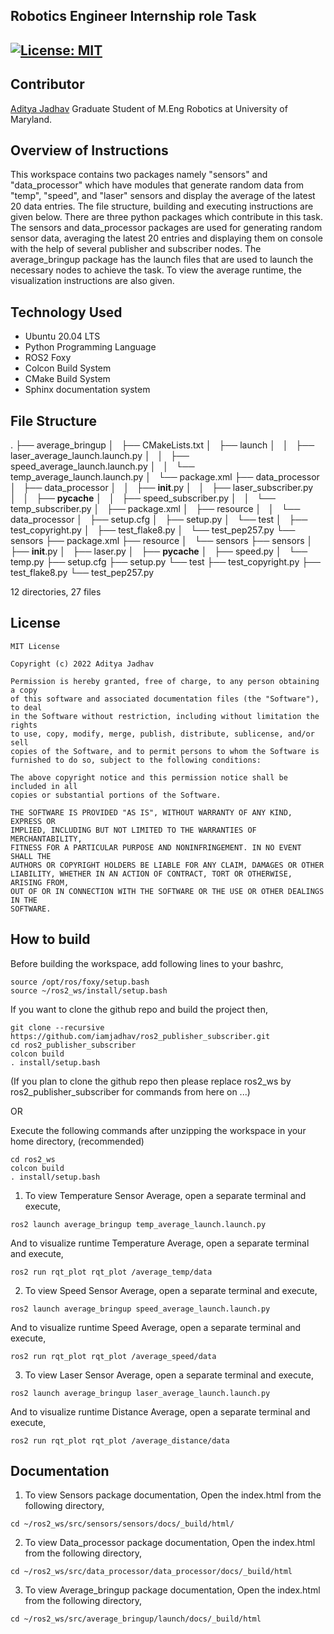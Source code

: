 ## Robotics Engineer Internship role Task
[![License: MIT](https://img.shields.io/badge/License-MIT-green.svg)](https://opensource.org/licenses/MIT)
---

## Contributor

[Aditya Jadhav](https://github.com/iamjadhav)
Graduate Student of M.Eng Robotics at University of Maryland.

## Overview of Instructions

This workspace contains two packages namely "sensors" and "data_processor" which have modules that generate random data from "temp", "speed", and "laser" sensors and display the average of the latest 20 
data entries. The file structure, building and executing instructions are given below. There are three python packages which contribute in this task. The sensors and data_processor packages are used for generating random sensor data, averaging the latest 20 entries and displaying them on console with the help of several publisher and subscriber nodes. The average_bringup package has the launch files that 
are used to launch the necessary nodes to achieve the task. To view the average runtime, the visualization instructions are also given.

## Technology Used

* Ubuntu 20.04 LTS
* Python Programming Language
* ROS2 Foxy
* Colcon Build System
* CMake Build System
* Sphinx documentation system

## File Structure

.
├── average_bringup
│   ├── CMakeLists.txt
│   ├── launch
│   │   ├── laser_average_launch.launch.py
│   │   ├── speed_average_launch.launch.py
│   │   └── temp_average_launch.launch.py
│   └── package.xml
├── data_processor
│   ├── data_processor
│   │   ├── __init__.py
│   │   ├── laser_subscriber.py
│   │   ├── __pycache__
│   │   ├── speed_subscriber.py
│   │   └── temp_subscriber.py
│   ├── package.xml
│   ├── resource
│   │   └── data_processor
│   ├── setup.cfg
│   ├── setup.py
│   └── test
│       ├── test_copyright.py
│       ├── test_flake8.py
│       └── test_pep257.py
└── sensors
    ├── package.xml
    ├── resource
    │   └── sensors
    ├── sensors
    │   ├── __init__.py
    │   ├── laser.py
    │   ├── __pycache__
    │   ├── speed.py
    │   └── temp.py
    ├── setup.cfg
    ├── setup.py
    └── test
        ├── test_copyright.py
        ├── test_flake8.py
        └── test_pep257.py

12 directories, 27 files


## License 

```
MIT License

Copyright (c) 2022 Aditya Jadhav

Permission is hereby granted, free of charge, to any person obtaining a copy
of this software and associated documentation files (the "Software"), to deal
in the Software without restriction, including without limitation the rights
to use, copy, modify, merge, publish, distribute, sublicense, and/or sell
copies of the Software, and to permit persons to whom the Software is
furnished to do so, subject to the following conditions:

The above copyright notice and this permission notice shall be included in all
copies or substantial portions of the Software.

THE SOFTWARE IS PROVIDED "AS IS", WITHOUT WARRANTY OF ANY KIND, EXPRESS OR
IMPLIED, INCLUDING BUT NOT LIMITED TO THE WARRANTIES OF MERCHANTABILITY,
FITNESS FOR A PARTICULAR PURPOSE AND NONINFRINGEMENT. IN NO EVENT SHALL THE
AUTHORS OR COPYRIGHT HOLDERS BE LIABLE FOR ANY CLAIM, DAMAGES OR OTHER
LIABILITY, WHETHER IN AN ACTION OF CONTRACT, TORT OR OTHERWISE, ARISING FROM,
OUT OF OR IN CONNECTION WITH THE SOFTWARE OR THE USE OR OTHER DEALINGS IN THE 
SOFTWARE.
```


## How to build

Before building the workspace, add following lines to your bashrc,

```
source /opt/ros/foxy/setup.bash
source ~/ros2_ws/install/setup.bash
```

If you want to clone the github repo and build the project then,

```
git clone --recursive https://github.com/iamjadhav/ros2_publisher_subscriber.git
cd ros2_publisher_subscriber
colcon build
. install/setup.bash
```

(If you plan to clone the github repo then please replace ros2_ws by ros2_publisher_subscriber for commands from here on ...)


OR 


Execute the following commands after unzipping the workspace in your home directory, (recommended)

```
cd ros2_ws
colcon build
. install/setup.bash
```

1) To view Temperature Sensor Average, open a separate terminal and execute,

```
ros2 launch average_bringup temp_average_launch.launch.py 
```

And to visualize runtime Temperature Average, open a separate terminal and execute,

```
ros2 run rqt_plot rqt_plot /average_temp/data
```

2) To view Speed Sensor Average, open a separate terminal and execute,
```
ros2 launch average_bringup speed_average_launch.launch.py 
```

And to visualize runtime Speed Average, open a separate terminal and execute,

```
ros2 run rqt_plot rqt_plot /average_speed/data
```

3) To view Laser Sensor Average, open a separate terminal and execute,
```
ros2 launch average_bringup laser_average_launch.launch.py
```

And to visualize runtime Distance Average, open a separate terminal and execute,

```
ros2 run rqt_plot rqt_plot /average_distance/data
```


## Documentation

1) To view Sensors package documentation, Open the index.html from the following directory,
```
cd ~/ros2_ws/src/sensors/sensors/docs/_build/html/
```

2) To view Data_processor package documentation, Open the index.html from the following directory,
```
cd ~/ros2_ws/src/data_processor/data_processor/docs/_build/html
```

3) To view Average_bringup package documentation, Open the index.html from the following directory,
```
cd ~/ros2_ws/src/average_bringup/launch/docs/_build/html
```


